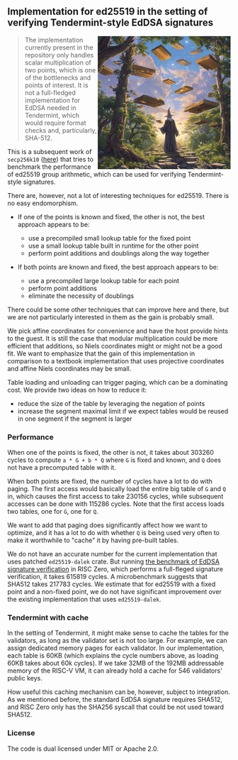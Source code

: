 ## Implementation for ed25519 in the setting of verifying Tendermint-style EdDSA signatures

<img src="https://github.com/l2iterative/ed255190/blob/main/title.png?raw=true" align="right" width="300">

> The implementation currently present in the repository only handles scalar multiplication of two points, which is one 
> of the bottlenecks and points of interest. It is not a full-fledged implementation for EdDSA needed in Tendermint, 
> which would require format checks and, particularly, SHA-512.

This is a subsequent work of `secp256k10` ([here](https://github.com/l2iterative/secp256k10)) that tries to benchmark the 
performance of ed25519 group arithmetic, which can be used for verifying Tendermint-style signatures. 

There are, however, not a lot of interesting techniques for ed25519. There is no easy endomorphism. 
- If one of the points is known and fixed, the other is not, the best approach appears to be:
  - use a precompiled small lookup table for the fixed point
  - use a small lookup table built in runtime for the other point
  - perform point additions and doublings along the way together

- If both points are known and fixed, the best approach appears to be:
  - use a precompiled large lookup table for each point
  - perform point additions
  - eliminate the necessity of doublings

There could be some other techniques that can improve here and there, but we are not particularly interested in them as 
the gain is probably small. 

We pick affine coordinates for convenience and have the host provide hints to the guest. It is still the case that 
modular multiplication could be more efficient that additions, so Niels coordinates might or might not be a good fit.
We want to emphasize that the gain of this implementation in comparison to a textbook implementation that uses projective 
coordinates and affine Niels coordinates may be small. 

Table loading and unloading can trigger paging, which can be a dominating cost. We provide two ideas on how to reduce it:
- reduce the size of the table by leveraging the negation of points
- increase the segment maximal limit if we expect tables would be reused in one segment if the segment is larger

### Performance

When one of the points is fixed, the other is not, it takes about 303260 cycles to compute `a * G + b * Q` where `G` is
fixed and known, and `Q` does not have a precomputed table with it.

When both points are fixed, the number of cycles have a lot to do with paging. The first access would basically load the 
entire big table of `G` and `Q` in, which causes the first access to take 230156 cycles, while subsequent accesses can be 
done with 115286 cycles. Note that the first access loads two tables, one for `G`, one for `Q`.

We want to add that paging does significantly affect how we want to optimize, and it has a lot to do with whether `Q` is 
being used very often to make it worthwhile to "cache" it by having pre-built tables.

We do not have an accurate number for the current implementation that uses patched `ed25519-dalek` crate. But running [the benchmark 
of EdDSA signature verification](https://github.com/risc0/risc0/blob/main/benchmarks/methods/guest/src/bin/ed25519_verify.rs) in RISC Zero, 
which performs a full-fleged signature verification, it takes 615819 cycles. A microbenchmark suggests that SHA512 takes 217783 cycles. 
We estimate that for ed25519 with a fixed point and a non-fixed point, we do not have significant improvement over the existing implementation 
that uses `ed25519-dalek`. 

### Tendermint with cache

In the setting of Tendermint, it might make sense to cache the tables for the validators, as long as the validator set 
is not too large. For example, we can assign dedicated memory pages for each validator. In our implementation, each table 
is 60KB (which explains the cycle numbers above, as loading 60KB takes about 60k cycles). If we take 32MB of the 192MB 
addressable memory of the RISC-V VM, it can already hold a cache for 546 validators' public keys.

How useful this caching mechanism can be, however, subject to integration. As we mentioned before, the standard EdDSA signature 
requires SHA512, and RISC Zero only has the SHA256 syscall that could be not used toward SHA512.

### License

The code is dual licensed under MIT or Apache 2.0. 
